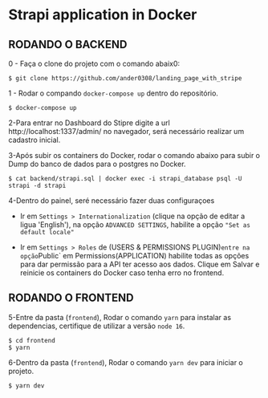 # Strapi application in Docker

## RODANDO O BACKEND

0 - Faça o clone do projeto com o comando abaix0:
```
$ git clone https://github.com/ander0308/landing_page_with_stripe
```

1 - Rodar o compando `docker-compose up` dentro do repositório.
```
$ docker-compose up
```

2-Para entrar no Dashboard do Stipre digite a url http://localhost:1337/admin/ no navegador, será necessário realizar um cadastro inicial.


3-Após subir os containers do Docker, rodar o comando abaixo para subir o Dump do banco de dados para o postgres no Docker.
```
$ cat backend/strapi.sql | docker exec -i strapi_database psql -U strapi -d strapi
```

4-Dentro do painel, seré necessário fazer duas configuraçoes

- Ir em `Settings > Internationalization` (clique na opção de editar a ligua 'English'), na opção `ADVANCED SETTINGS`, habilite a opção `"Set as default locale"`

- Ir em `Settings > Roles` de (USERS & PERMISSIONS PLUGIN)` entre na opção `Public` em Permissions(APPLICATION) habilite todas as opções para dar permissão para a API ter acesso aos dados. Clique em Salvar e reinicie os containers do Docker caso tenha erro no frontend.


## RODANDO O FRONTEND
5-Entre da pasta (`frontend`), Rodar o comando `yarn` para instalar as dependencias, certifique de utilizar a versão `node 16`.
```
$ cd frontend
$ yarn
```

6-Dentro da pasta (`frontend`), Rodar o comando `yarn dev` para iniciar o projeto.
```
$ yarn dev
```
